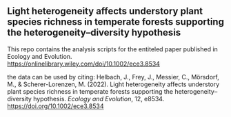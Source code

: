 ## Light heterogeneity affects understory plant species richness in temperate forests supporting the heterogeneity–­diversity hypothesis

This repo contains the analysis scripts for the entiteled paper published in Ecology and Evolution.
https://onlinelibrary.wiley.com/doi/10.1002/ece3.8534

the data can be used by citing:
 Helbach, J., Frey, J., Messier, C., Mörsdorf, M., & Scherer-Lorenzen, M. (2022). Light heterogeneity affects understory plant species 
 richness in temperate forests supporting the heterogeneity–diversity hypothesis. _Ecology and Evolution_, 12, e8534. https://doi.org/10.1002/ece3.8534 
